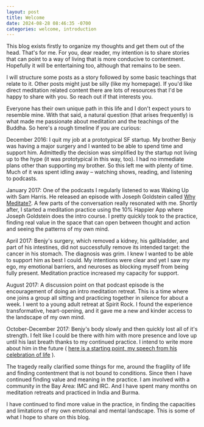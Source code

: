 ```yaml
---
layout: post
title: Welcome
date: 2024-08-28 08:46:35 -0700
categories: welcome, introduction
---
```

This blog exists firstly to organize my thoughts and get them out of the head. That's for me. For you, dear reader, my
intention is to share stories that can point to a way of living that is more conducive to contentment. Hopefully it will
be entertaining too, although that remains to be seen.

I will structure some posts as a story followed by some basic teachings that relate to it. Other posts might just be
silly (like my homepage). If you'd like direct meditation related content there are lots of resources that I'd be happy
to share with you. So reach out if that interests you.

Everyone has their own unique path in this life and I don't expect yours to resemble mine. With that said, a natural
question (that arises frequently) is what made me passionate about meditation and the teachings of the Buddha. So here's
a rough timeline if you are curious:

December 2016: I quit my job at a prototypical SF startup. My brother Benjy was having a major surgery and I wanted to
be able to spend time and support him. Admittedly the decision was simplified by the startup not living up to the hype
(it was prototypical in this way, too). I had no immediate plans other than supporting my brother. So this left me with
plenty of time. Much of it was spent idling away – watching shows, reading, and listening to podcasts.

January 2017: One of the podcasts I regularly listened to was Waking Up with Sam Harris. He released an episode with
Joseph Goldstein called <a href="https://samharris.org/episode/SE4C737F8F2">Why Meditate?</a>. A few parts of the
conversation really resonated with me. Shortly after, I started a meditation practice using the 10% Happier App where
Joseph Goldstein does the intro course. I pretty quickly took to the practice, finding real value in the space that can
open between thought and action and seeing the patterns of my own mind.

April 2017: Benjy's surgery, which removed a kidney, his gallbladder, and part of his intestines, did not successfully
remove its intended target: the cancer in his stomach. The diagnosis was grim. I knew I wanted to be able to support him
as best I could. My intentions were clear and yet I saw my ego, my emotional barriers, and neuroses as blocking myself
from being fully present. Meditation practice increased my capacity for support.

August 2017: A discussion point on that podcast episode is the encouragement of doing an intro meditation retreat. This
is a time where one joins a group all sitting and practicing together in silence for about a week. I went to a young
adult retreat at Spirit Rock. I found the experience transformative, heart-opening, and it gave me a new and kinder
access to the landscape of my own mind.

October-December 2017: Benjy's body slowly and then quickly lost all of it's strength. I felt like I could be there with
him with more presence and love up until his last breath thanks to my continued practice. I intend to write more about
him in the future (
<a href="/benjy-celebration-of-life-speech.html">here is a starting point, my speech from his celebration of life</a>
).

The tragedy really clarified some things for me, around the fragility of life and finding contentment that is not bound
to conditions. Since then I have continued finding value and meaning in the practice. I am involved with a community in
the Bay Area: IMC and IRC. And I have spent many months on meditation retreats and practiced in India and Burma.

I have continued to find more value in the practice, in finding the capacities and limitations of my own emotional and
mental landscape. This is some of what I hope to share on this blog.
